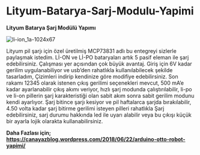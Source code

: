 # Lityum-Batarya-Sarj-Modulu-Yapimi
**Lityum Batarya Şarj Modülü Yapımı**

![li-ion_1a-1024x67](https://user-images.githubusercontent.com/43604670/58764075-a5bafa00-856b-11e9-9057-dfc6521b9b72.jpg)

Lityum pil şarjı için özel üretilmiş MCP73831  adlı bu entegreyi sizlerle paylaşmak istedim. Lİ-ON ve Lİ-PO bataryaları artık  5 pasif eleman ile şarj edebilirsiniz. Çalışması yer açısından çok büyük avantaj. Giriş için  6V kadar gerilim uygulanabiliyor ve usb’den rahatlıkla kullanılabilecek şekilde tasarladım, Çizimleri indirip kendinize göre modifiye edebilirsiniz. Son rakamı 12345 olarak istenen çıkış gerilimi seçenekleri mevcut, 500 mA’e kadar ayarlanabilir çıkış akımı veriyor, hızlı şarj modunda çalıştırılabilir, li-po ve li-on pillerin şarj karakteristiği olan sabit akım sonra sabit gerilim modunu kendi ayarlıyor. Şarj bitince şarjı kesiyor  ve pil haftalarca şarjda bırakılabilir, 4.50 volta kadar şarj bitirme gerilimi isteyen pilleri rahatlıkla Şarj edebilirsiniz, sarj durumu hakkında  led ile uyarı alabilir veya bu çıkışı küçük bir ayarla lojik olarakta kullanabilirsiniz.

**Daha Fazlası için; https://canayazblog.wordpress.com/2018/06/22/arduino-otto-robot-yapimi/**
